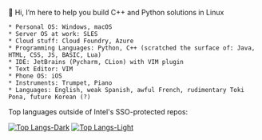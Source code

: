 👋 Hi, I’m here to help you build C++ and Python solutions in Linux

    * Personal OS: Windows, macOS
    * Server OS at work: SLES
    * Cloud stuff: Cloud Foundry, Azure
    * Programming Languages: Python, C++ (scratched the surface of: Java, HTML, CSS, JS, BASIC, Lua)
    * IDE: JetBrains (Pycharm, CLion) with VIM plugin
    * Text Editor: VIM
    * Phone OS: iOS
    * Instruments: Trumpet, Piano
    * Languages: English, weak Spanish, awful French, rudimentary Toki Pona, future Korean (?)


Top languages outside of Intel's SSO-protected repos:

[![Top Langs-Dark](https://github-readme-stats-two-liart-83.vercel.app/api/top-langs/?username=szofar&layout=compact&theme=dark&langs_count=10#gh-dark-mode-only)](https://github.com/anuraghazra/github-readme-stats#gh-dark-mode-only)
[![Top Langs-Light](https://github-readme-stats-two-liart-83.vercel.app/api/top-langs/?username=szofar&layout=compact&theme=default&langs_count=10#gh-light-mode-only)](https://github.com/anuraghazra/github-readme-stats#gh-light-mode-only)

